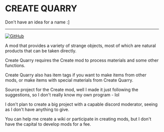 # CREATE QUARRY
Don't have an idea for a name :]

---

[![GitHub](https://img.shields.io/github/license/kanaede/CreateQuarry?style=for-the-badge)](LICENSE)

[//]: # "![GitHub all releases](https://img.shields.io/github/downloads/kanaede/CreateQuarry/total?style=for-the-badge)"

A mod that provides a variety of strange objects, most of which are natural products that can be taken directly.

Create Quarry requires the Create mod to process materials and some other functions.

Create Quarry also has item tags if you want to make items from other mods, or make items with special materials from Create Quarry.

Source project for the Create mod, well I made it just following the suggestions,
so I don't really know my own program - lol

I don't plan to create a big project with a capable discord moderator, seeing as I don't have anything to give.

You can help me create a wiki or participate in creating mods, but I don't have the capital to develop mods for a fee.
